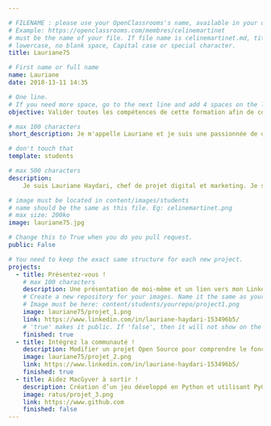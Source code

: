 ```yaml
---

# FILENAME : please use your OpenClassrooms's name, available in your url.
# Example: https://openclassrooms.com/membres/celinemartinet
# must be the name of your file. If file name is celinemartinet.md, title is celinemartinet.
# lowercase, no blank space, Capital case or special character.
title: Lauriane75

# First name or full name
name: Lauriane
date: 2018-13-11 14:35

# One line.
# If you need more space, go to the next line and add 4 spaces on the left, as in 'description'.
objective: Valider toutes les compétences de cette formation afin de commencer à créer et de vivre de ma passion.

# max 100 characters
short_description: Je m'appelle Lauriane et je suis une passionnée de design et du monde du digital. J'aime voyager, découvrir, apprendre et créer.

# don't touch that
template: students

# max 500 characters
description:
    Je suis Lauriane Haydari, chef de projet digital et marketing. Je souhaite finaliser cette formation dans le but de m'ouvrir d'avantage de portes dans le monde de la création numérique afin d'apprendre à créer des applications IOS.

# image must be located in content/images/students
# name should be the same as this file. Eg: celinemartinet.png
# max size: 200ko
image: lauriane75.jpg

# Change this to True when you do you pull request.
public: False

# You need to keep the exact same structure for each new project.
projects:
  - title: Présentez-vous !
    # max 100 characters
    description: Une présentation de moi-même et un lien vers mon LinkedIn.
    # Create a new repository for your images. Name it the same as your nickname and profile picture.
    # Image must be here: content/students/yourrepo/project1.png
    image: lauriane75/projet_1.png
    link: https://www.linkedin.com/in/lauriane-haydari-153496b5/
    # 'true' makes it public. If 'false', then it will not show on the website.
    finished: true
  - title: Intégrez la communauté !
    description: Modifier un projet Open Source pour comprendre le fonctionnement de Git, de Github et des pull requests.
    image: lauriane75/projet_2.png
    link: https://www.linkedin.com/in/lauriane-haydari-153496b5/
    finished: true
  - title: Aidez MacGyver à sortir !
    description: Création d’un jeu développé en Python et utilisant PyGame.
    image: ratus/projet_3.png
    link: https://www.github.com
    finished: false
---
```

